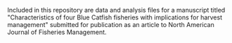 Included in this repository are data and analysis files for a manuscript titled "Characteristics of four Blue Catfish fisheries with implications for harvest management" submitted for publication as an article to North American Journal of Fisheries Management.
